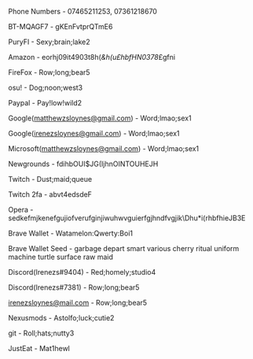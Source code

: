 Phone Numbers - 07465211253, 07361218670

BT-MQAGF7 - gKEnFvtprQTmE6

PuryFI - Sexy;brain;lake2

Amazon - eorhj09it4903t8h(*&h(u£hbfHN0378*£gfni

FireFox - Row;long;bear5

osu! - Dog;noon;west3

Paypal - Pay!low!wild2

Google(matthewzsloynes@gmail.com) - Word;lmao;sex1

Google(irenezsloynes@gmail.com) - Word;lmao;sex1

Microsoft(matthewzsloynes@gmail.com) - Word;lmao;sex1

Newgrounds - fdihbOUI$JG(IjhnOINTOUHEJH

Twitch - Dust;maid;queue

Twitch 2fa - abvt4edsdeF

Opera - sedkefmjkenefgujiofverufginjiwuhwvguierfgjhndfvgjik\Dhu*i(rhbfhieJB3E

Brave Wallet - Watamelon:Qwerty:Boi1

Brave Wallet Seed - garbage depart smart various cherry ritual uniform machine turtle surface raw maid

Discord(Irenezs#9404) - Red;homely;studio4

Discord(Irenezs#7381) - Row;long;bear5

irenezsloynes@mail.com - Row;long;bear5

Nexusmods - Astolfo;luck;cutie2

git - Roll;hats;nutty3

JustEat - Mat1hewl